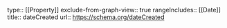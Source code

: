 type:: [[Property]]
exclude-from-graph-view:: true
rangeIncludes:: [[Date]]
title:: dateCreated
url:: https://schema.org/dateCreated

